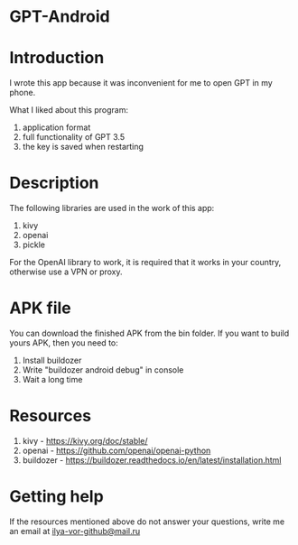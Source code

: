 # GPT-Android

# Introduction
I wrote this app because it was inconvenient for me to open GPT in my phone.

What I liked about this program:
1) application format
2) full functionality of GPT 3.5
3) the key is saved when restarting

# Description
The following libraries are used in the work of this app:
1) kivy
2) openai
3) pickle

For the OpenAI library to work, it is required that it works in your country, otherwise use a VPN or proxy.

# APK file
You can download the finished APK from the bin folder.
If you want to build yours APK, then you need to: 
1)  Install buildozer
2)  Write "buildozer android debug" in console
3)  Wait a long time

# Resources
1) kivy - https://kivy.org/doc/stable/
2) openai - https://github.com/openai/openai-python
3) buildozer - https://buildozer.readthedocs.io/en/latest/installation.html

# Getting help
If the resources mentioned above do not answer your questions, write me an email at ilya-vor-github@mail.ru
